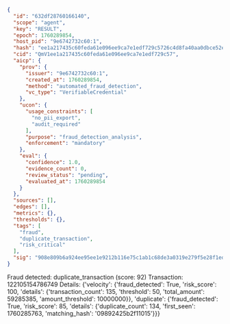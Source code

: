 ```json
{
  "id": "632df28760166140",
  "scope": "agent",
  "key": "RESULT",
  "epoch": 1760289854,
  "host_pid": "9e6742732c60:1",
  "hash": "ee1a217435c60feda61e096ee9ca7e1edf729c5726c4d8fa40aa0dbce52e021b",
  "cid": "QmV1ee1a217435c60feda61e096ee9ca7e1edf729c57",
  "aicp": {
    "prov": {
      "issuer": "9e6742732c60:1",
      "created_at": 1760289854,
      "method": "automated_fraud_detection",
      "vc_type": "VerifiableCredential"
    },
    "ucon": {
      "usage_constraints": [
        "no_pii_export",
        "audit_required"
      ],
      "purpose": "fraud_detection_analysis",
      "enforcement": "mandatory"
    },
    "eval": {
      "confidence": 1.0,
      "evidence_count": 0,
      "review_status": "pending",
      "evaluated_at": 1760289854
    }
  },
  "sources": [],
  "edges": [],
  "metrics": {},
  "thresholds": {},
  "tags": [
    "fraud",
    "duplicate_transaction",
    "risk_critical"
  ],
  "sig": "908e809b6a924ee95ee1e9212b116e75c1ab1c68de3a0319e279f5e28f1ed168"
}
```

Fraud detected: duplicate_transaction (score: 92)
Transaction: 122105154786749
Details: {'velocity': {'fraud_detected': True, 'risk_score': 100, 'details': {'transaction_count': 135, 'threshold': 50, 'total_amount': 59285385, 'amount_threshold': 10000000}}, 'duplicate': {'fraud_detected': True, 'risk_score': 85, 'details': {'duplicate_count': 134, 'first_seen': 1760285763, 'matching_hash': '09892425b2f11015'}}}
